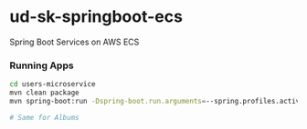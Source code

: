 # ud-sk-springboot-ecs
Spring Boot Services on AWS ECS

### Running Apps
```sh
cd users-microservice
mvn clean package
mvn spring-boot:run -Dspring-boot.run.arguments=--spring.profiles.active=dev

# Same for Albums

```
